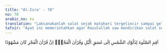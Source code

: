 ```yaml
---
title: "Al-Isra' - 78"
no: 78
arabic_no: ٧٨
translation: "Laksanakanlah salat sejak matahari tergelincir sampai gelapnya malam dan (laksanakan pula salat) Subuh. Sungguh, salat subuh itu disaksikan (oleh malaikat)."
tafsir: "Ayat ini memerintahkan agar Rasulullah saw mendirikan salat sesudah matahari tergelincir sampai gelap malam, dan mendirikan salat Subuh. Maksudnya ialah mendirikan salat lima waktu, yaitu salat Zuhur, Asar, Magrib, Isya, dan Subuh.\n\nMelaksanakan salat lima waktu ialah mengerjakan dan menunaikannya lengkap dengan rukun-rukun dan syarat-syaratnya, terus menerus dikerjakan, sesuai dengan perintah Allah, lahiriah maupun batiniah. Yang dimaksud lahiriah ialah mengerjakan salat sesuai dengan ketentuan yang ditetapkan agama. Sedangkan batiniah ialah mengerjakan salat dengan penuh kekhu-syukan, karena merasakan keagungan dan kekuasaan Allah yang menguasai dan menciptakan seluruh alam ini. Rasulullah saw memerintahkan kaum Muslimin menyembah Allah dalam keadaan seakan-akan melihat Allah swt. Itulah ihsan sebagaimana sabda Rasulullah:\n\nIhsan adalah bahwa engkau menyembah Allah, seolah-olah engkau melihat-Nya. Jika engkau tidak dapat melihat-Nya, maka sesungguhnya Dia melihat engkau. (Riwayat Muslim dari Abu Hurairah)\n\nApabila seorang hamba Allah mengerjakan salat lima waktu, berarti ia telah mengerjakan salah satu rukun Islam, sesuai hadis Nabi saw:\n\nIslam didirikan di atas lima: syahadat bahwa tidak ada tuhan selain Allah dan bahwa Muhammad adalah utusan Allah, mendirikan salat, membayar zakat, puasa Ramadan, dan berhaji ke Baitullah bagi yang mampu melakukan perjalanan. (Riwayat Muslim dari 'Abdullah bin 'Umar r.a.)\n\nDalam ayat ini diterangkan bahwa salat Subuh itu disaksikan oleh para malaikat. Maksudnya ialah pada waktu subuh itu malaikat penjaga malam bertemu dengan malaikat penjaga siang untuk pergantian tugas, dan kedua-nya melaporkan kepada Allah bahwa orang yang bersangkutan sedang melakukan salat ketika mereka tinggalkan, sebagaimana diterangkan dalam hadis Nabi saw:\n\nDari Abu Hurairah, bahwasanya Nabi saw bersabda, \"Malaikat malam dan siang bergantian dalam tugasnya. Mereka berkumpul pada waktu salat Subuh dan salat Asar. Maka naiklah malaikat yang menjagamu pada malam hari, dan Tuhan bertanya kepada mereka (padahal Allah lebih mengetahui tentang kamu), \"Bagaimana keadaan hamba-Ku waktu engkau tinggalkan?\" Para malaikat menjawab, \"Kami datang kepada mereka, mereka dalam keadaan salat dan kami tinggalkan mereka, mereka pun dalam keadaan salat pula.\" (Riwayat al-Bukhari dan Muslim) )\n\nMengenai keutamaan mengerjakan salat Subuh pada awal waktunya, ar-Razi berkata, \"Sesungguhnya pada waktu subuh itu manusia menyaksikan tanda-tanda kekuasaan Allah dan kebesaran hikmah-Nya di langit dan di bumi. Pada waktu itu, sinar matahari yang terang benderang menyapu kegelapan malam, waktu itu bangunlah orang yang sedang tidur dan panca inderanya kembali bekerja setelah terlena selama mereka tidur.\""
---
```


اَقِمِ الصَّلٰوةَ لِدُلُوْكِ الشَّمْسِ اِلٰى غَسَقِ الَّيْلِ وَقُرْاٰنَ الْفَجْرِۗ اِنَّ قُرْاٰنَ الْفَجْرِ كَانَ مَشْهُوْدًا 
